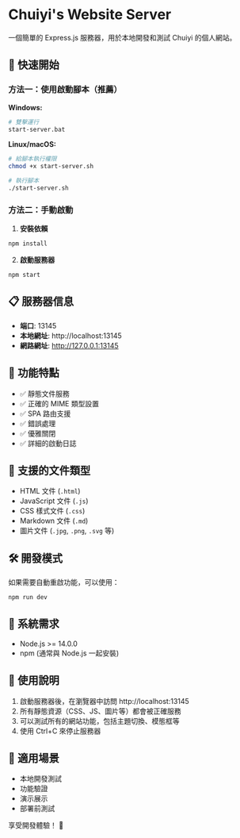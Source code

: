 # Chuiyi's Website Server

一個簡單的 Express.js 服務器，用於本地開發和測試 Chuiyi 的個人網站。

## 🚀 快速開始

### 方法一：使用啟動腳本（推薦）

**Windows:**
```bash
# 雙擊運行
start-server.bat
```

**Linux/macOS:**
```bash
# 給腳本執行權限
chmod +x start-server.sh

# 執行腳本
./start-server.sh
```

### 方法二：手動啟動

1. **安裝依賴**
```bash
npm install
```

2. **啟動服務器**
```bash
npm start
```

## 📋 服務器信息

- **端口**: 13145
- **本地網址**: http://localhost:13145
- **網路網址**: http://127.0.0.1:13145

## 🌟 功能特點

- ✅ 靜態文件服務
- ✅ 正確的 MIME 類型設置
- ✅ SPA 路由支援
- ✅ 錯誤處理
- ✅ 優雅關閉
- ✅ 詳細的啟動日誌

## 📂 支援的文件類型

- HTML 文件 (`.html`)
- JavaScript 文件 (`.js`)
- CSS 樣式文件 (`.css`)
- Markdown 文件 (`.md`)
- 圖片文件 (`.jpg`, `.png`, `.svg` 等)

## 🛠️ 開發模式

如果需要自動重啟功能，可以使用：

```bash
npm run dev
```

## 🔧 系統需求

- Node.js >= 14.0.0
- npm (通常與 Node.js 一起安裝)

## 📝 使用說明

1. 啟動服務器後，在瀏覽器中訪問 http://localhost:13145
2. 所有靜態資源（CSS、JS、圖片等）都會被正確服務
3. 可以測試所有的網站功能，包括主題切換、模態框等
4. 使用 Ctrl+C 來停止服務器

## 🎯 適用場景

- 本地開發測試
- 功能驗證
- 演示展示
- 部署前測試

享受開發體驗！ 🎉
